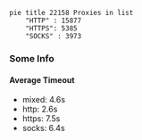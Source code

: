 
```mermaid
pie title 22158 Proxies in list
    "HTTP" : 15877
    "HTTPS": 5385
    "SOCKS" : 3973
```

### Some Info
#### Average Timeout

- mixed: 4.6s
- http: 2.6s
- https: 7.5s
- socks: 6.4s